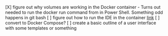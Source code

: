 [X] figure out why volumes are working in the Docker container
    - Turns out needed to run the docker run command from in Power Shell.  Something odd happens in git bash
[ ] figure out how to run the IDE in the container [link](https://www.youtube.com/watch?v=0H2miBK_gAk)
[ ] convert to Docker Compose?
[ ] create a basic outline of a user interface with some templates or something
